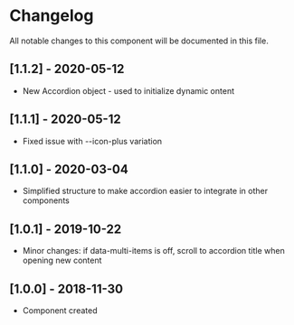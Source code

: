 # Changelog
All notable changes to this component will be documented in this file.

## [1.1.2] - 2020-05-12
- New Accordion object - used to initialize dynamic ontent

## [1.1.1] - 2020-05-12
- Fixed issue with --icon-plus variation

## [1.1.0] - 2020-03-04
- Simplified structure to make accordion easier to integrate in other components

## [1.0.1] - 2019-10-22
- Minor changes: if data-multi-items is off, scroll to accordion title when opening new content

## [1.0.0] - 2018-11-30
- Component created
